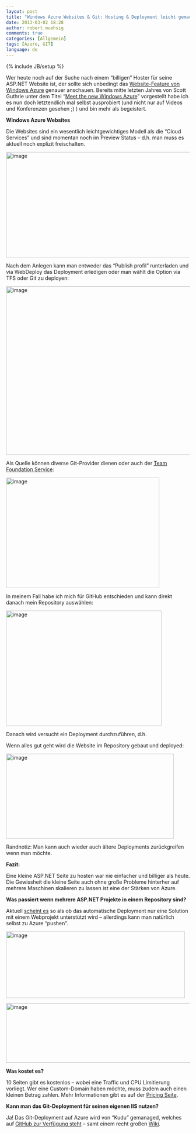 ```yaml
---
layout: post
title: "Windows Azure Websites & Git: Hosting & Deployment leicht gemacht"
date: 2013-03-02 18:28
author: robert.muehsig
comments: true
categories: [Allgemein]
tags: [Azure, GIT]
language: de
---
```

{% include JB/setup %}
<p>Wer heute noch auf der Suche nach einem “billigen” Hoster für seine ASP.NET Website ist, der sollte sich unbedingt das <a href="http://www.windowsazure.com/en-us/manage/services/web-sites/">Website-Feature von Windows Azure</a> genauer anschauen. Bereits mitte letzten Jahres von Scott Guthrie unter dem Titel “<a href="http://weblogs.asp.net/scottgu/archive/2012/06/07/meet-the-new-windows-azure.aspx">Meet the new Windows Azure</a>” vorgestellt habe ich es nun doch letztendlich mal selbst ausprobiert (und nicht nur auf Videos und Konferenzen gesehen ;) ) und bin mehr als begeistert.</p> <p><strong>Windows Azure Websites</strong> </p> <p>Die Websites sind ein wesentlich leichtgewichtiges Modell als die “Cloud Services” und sind momentan noch im Preview Status – d.h. man muss es aktuell noch explizit freischalten.</p> <p><a href="{{BASE_PATH}}/assets/wp-images-de/image1773.png"><img title="image" style="border-top: 0px; border-right: 0px; border-bottom: 0px; border-left: 0px; display: inline" border="0" alt="image" src="{{BASE_PATH}}/assets/wp-images-de/image_thumb927.png" width="581" height="288"></a> </p> <p>Nach dem Anlegen kann man entweder das “Publish profil” runterladen und via WebDeploy das Deployment erledigen oder man wählt die Option via TFS oder Git zu deployen:</p> <p><a href="{{BASE_PATH}}/assets/wp-images-de/image1774.png"><img title="image" style="border-top: 0px; border-right: 0px; border-bottom: 0px; border-left: 0px; display: inline" border="0" alt="image" src="{{BASE_PATH}}/assets/wp-images-de/image_thumb928.png" width="582" height="461"></a> </p> <p>Als Quelle können diverse Git-Provider dienen oder auch der <a href="http://tfs.visualstudio.com/">Team Foundation Service</a>:</p> <p><a href="{{BASE_PATH}}/assets/wp-images-de/image1775.png"><img title="image" style="border-top: 0px; border-right: 0px; border-bottom: 0px; border-left: 0px; display: inline" border="0" alt="image" src="{{BASE_PATH}}/assets/wp-images-de/image_thumb929.png" width="420" height="302"></a> </p> <p>In meinem Fall habe ich mich für GitHub entschieden und kann direkt danach mein Repository auswählen:</p> <p><a href="{{BASE_PATH}}/assets/wp-images-de/image1776.png"><img title="image" style="border-top: 0px; border-right: 0px; border-bottom: 0px; border-left: 0px; display: inline" border="0" alt="image" src="{{BASE_PATH}}/assets/wp-images-de/image_thumb930.png" width="426" height="315"></a> </p> <p>Danach wird versucht ein Deployment durchzuführen, d.h. </p> <p>Wenn alles gut geht wird die Website im Repository gebaut und deployed:</p> <p><a href="{{BASE_PATH}}/assets/wp-images-de/image1777.png"><img title="image" style="border-top: 0px; border-right: 0px; border-bottom: 0px; border-left: 0px; display: inline" border="0" alt="image" src="{{BASE_PATH}}/assets/wp-images-de/image_thumb931.png" width="460" height="232"></a> </p> <p>Randnotiz: Man kann auch wieder auch ältere Deployments zurückgreifen wenn man möchte.</p> <p><strong>Fazit:</strong> </p> <p>Eine kleine ASP.NET Seite zu hosten war nie einfacher und billiger als heute. Die Gewissheit die kleine Seite auch ohne große Probleme hinterher auf mehrere Maschinen skalieren zu lassen ist eine der Stärken von Azure.</p> <p><strong>Was passiert wenn mehrere ASP.NET Projekte in einem Repository sind? </strong></p> <p>Aktuell <a href="http://social.msdn.microsoft.com/Forums/pl-PL/azuregit/thread/95eaf2fc-9875-4c14-b100-d2f331f4078a">scheint es</a> so als ob das automatische Deployment nur eine Solution mit einem Webprojekt unterstützt wird – allerdings kann man natürlich selbst zu Azure “pushen”.</p> <p><a href="{{BASE_PATH}}/assets/wp-images-de/image1778.png"><img title="image" style="border-top: 0px; border-right: 0px; border-bottom: 0px; border-left: 0px; display: inline" border="0" alt="image" src="{{BASE_PATH}}/assets/wp-images-de/image_thumb932.png" width="490" height="182"></a> </p> <p><a href="{{BASE_PATH}}/assets/wp-images-de/image1779.png"><img title="image" style="border-top: 0px; border-right: 0px; border-bottom: 0px; border-left: 0px; display: inline" border="0" alt="image" src="{{BASE_PATH}}/assets/wp-images-de/image_thumb933.png" width="508" height="163"></a> </p> <p><strong>Was kostet es?</strong></p> <p>10 Seiten gibt es kostenlos – wobei eine Traffic und CPU Limitierung vorliegt. Wer eine Custom-Domain haben möchte, muss zudem auch einen kleinen Betrag zahlen. Mehr Informationen gibt es auf der <a href="http://www.windowsazure.com/en-us/pricing/calculator/?scenario=web">Pricing Seite</a>.</p> <p><strong>Kann man das Git-Deployment für seinen eigenen IIS nutzen?</strong></p> <p>Ja! Das Git-Deployment auf Azure wird von “Kudu” gemanaged, welches auf <a href="https://github.com/projectkudu/kudu">GitHub zur Verfügung steht</a> – samt einem recht großen <a href="https://github.com/projectkudu/kudu/wiki">Wiki</a>.</p>
